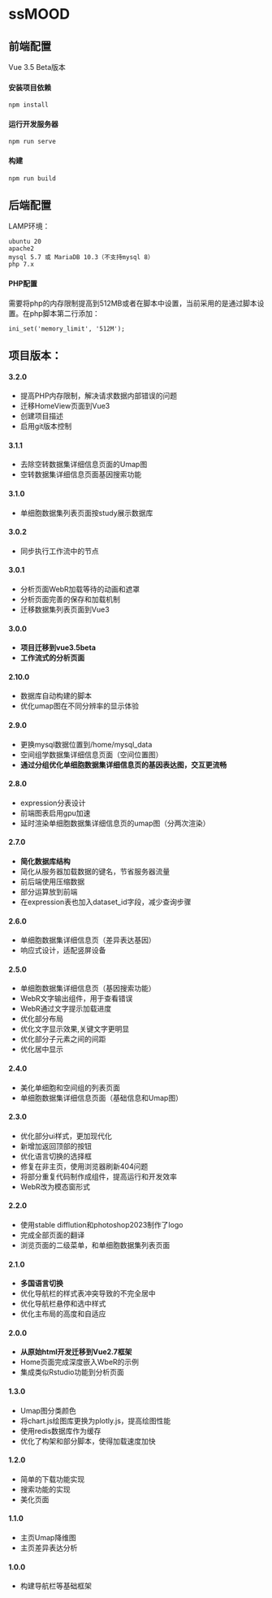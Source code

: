 # ssMOOD


## 前端配置
Vue 3.5 Beta版本
#### 安装项目依赖
```
npm install
```

#### 运行开发服务器
```
npm run serve
```

#### 构建
```
npm run build
```


## 后端配置
LAMP环境：
```
ubuntu 20
apache2
mysql 5.7 或 MariaDB 10.3（不支持mysql 8）
php 7.x
```

#### PHP配置
需要将php的内存限制提高到512MB或者在脚本中设置，当前采用的是通过脚本设置。在php脚本第二行添加：
```
ini_set('memory_limit', '512M');
```


## **项目版本：**
#### 3.2.0
 - 提高PHP内存限制，解决请求数据内部错误的问题
 - 迁移HomeView页面到Vue3
 - 创建项目描述
 - 启用git版本控制
#### 3.1.1
 - 去除空转数据集详细信息页面的Umap图
 - 空转数据集详细信息页面基因搜索功能
#### 3.1.0
 - 单细胞数据集列表页面按study展示数据库
#### 3.0.2
 - 同步执行工作流中的节点
#### 3.0.1
 - 分析页面WebR加载等待的动画和遮罩
 - 分析页面完善的保存和加载机制
 - 迁移数据集列表页面到Vue3
#### 3.0.0
 - **项目迁移到vue3.5beta**
 - **工作流式的分析页面**
#### 2.10.0
 - 数据库自动构建的脚本
 - 优化umap图在不同分辨率的显示体验
#### 2.9.0
 - 更换mysql数据位置到/home/mysql_data
 - 空间组学数据集详细信息页面（空间位置图）
 - **通过分组优化单细胞数据集详细信息页的基因表达图，交互更流畅**
#### 2.8.0
 - expression分表设计
 - 前端图表启用gpu加速
 - 延时渲染单细胞数据集详细信息页的umap图（分两次渲染）
#### 2.7.0
 - **简化数据库结构**
 - 简化从服务器加载数据的键名，节省服务器流量
 - 前后端使用压缩数据
 - 部分运算放到前端
 - 在expression表也加入dataset_id字段，减少查询步骤
#### 2.6.0
 - 单细胞数据集详细信息页（差异表达基因）
 - 响应式设计，适配竖屏设备
#### 2.5.0
 - 单细胞数据集详细信息页（基因搜索功能）
 - WebR文字输出组件，用于查看错误
 - WebR通过文字提示加载进度
 - 优化部分布局
 - 优化文字显示效果,关键文字更明显
 - 优化部分子元素之间的间距
 - 优化居中显示
#### 2.4.0
 - 美化单细胞和空间组的列表页面
 - 单细胞数据集详细信息页面（基础信息和Umap图）
#### 2.3.0
 - 优化部分ui样式，更加现代化
 - 新增加返回顶部的按钮
 - 优化语言切换的选择框
 - 修复在非主页，使用浏览器刷新404问题
 - 将部分重复代码制作成组件，提高运行和开发效率
 - WebR改为模态窗形式
#### 2.2.0
 - 使用stable difflution和photoshop2023制作了logo
 - 完成全部页面的翻译
 - 浏览页面的二级菜单，和单细胞数据集列表页面
#### 2.1.0
 - **多国语言切换**
 - 优化导航栏的样式表冲突导致的不完全居中
 - 优化导航栏悬停和选中样式
 - 优化主布局的高度和自适应
#### 2.0.0
 - **从原始html开发迁移到Vue2.7框架**
 - Home页面完成深度嵌入WbeR的示例
 - 集成类似Rstudio功能到分析页面
#### 1.3.0
 - Umap图分类颜色
 - 将chart.js绘图库更换为plotly.js，提高绘图性能
 - 使用redis数据库作为缓存
 - 优化了构架和部分脚本，使得加载速度加快
#### 1.2.0
 - 简单的下载功能实现
 - 搜索功能的实现
 - 美化页面
#### 1.1.0
 - 主页Umap降维图
 - 主页差异表达分析
#### 1.0.0
 - 构建导航栏等基础框架